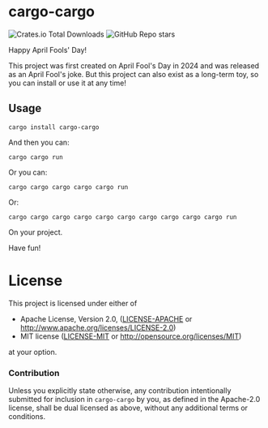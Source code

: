 # cargo-cargo

![Crates.io Total Downloads](https://img.shields.io/crates/d/cargo-cargo)
![GitHub Repo stars](https://img.shields.io/github/stars/opensound-org/cargo-cargo)

Happy April Fools' Day!

This project was first created on April Fool's Day in 2024 and was released as an April Fool's joke. But this project can also exist as a long-term toy, so you can install or use it at any time!

## Usage

```
cargo install cargo-cargo
```

And then you can:
```
cargo cargo run
```
Or you can:
```
cargo cargo cargo cargo cargo run
```
Or:
```
cargo cargo cargo cargo cargo cargo cargo cargo cargo cargo run
```
On your project.

Have fun!

# License

This project is licensed under either of

 * Apache License, Version 2.0, ([LICENSE-APACHE](LICENSE-APACHE) or
   http://www.apache.org/licenses/LICENSE-2.0)
 * MIT license ([LICENSE-MIT](LICENSE-MIT) or
   http://opensource.org/licenses/MIT)

at your option.

### Contribution

Unless you explicitly state otherwise, any contribution intentionally submitted
for inclusion in `cargo-cargo` by you, as defined in the Apache-2.0 license, shall be
dual licensed as above, without any additional terms or conditions.
